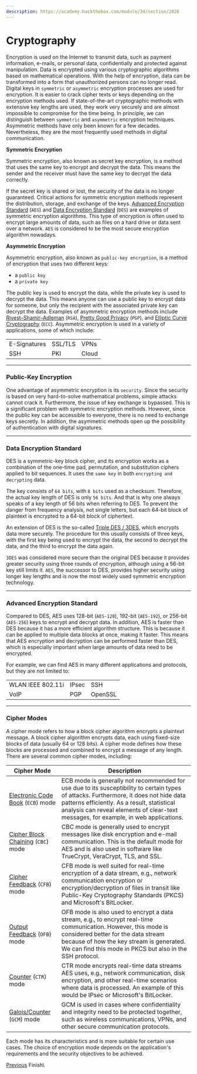 ```yaml
---
description: https://academy.hackthebox.com/module/34/section/2026
---
```


# Cryptography

Encryption is used on the Internet to transmit data, such as payment information, e-mails, or personal data, confidentially and protected against manipulation. Data is encrypted using various cryptographic algorithms based on mathematical operations. With the help of encryption, data can be transformed into a form that unauthorized persons can no longer read. Digital keys in `symmetric` or `asymmetric` encryption processes are used for encryption. It is easier to crack cipher texts or keys depending on the encryption methods used. If state-of-the-art cryptographic methods with extensive key lengths are used, they work very securely and are almost impossible to compromise for the time being. In principle, we can distinguish between `symmetric` and `asymmetric` encryption techniques. Asymmetric methods have only been known for a few decades. Nevertheless, they are the most frequently used methods in digital communication.

**Symmetric Encryption**

Symmetric encryption, also known as secret key encryption, is a method that uses the same key to encrypt and decrypt the data. This means the sender and the receiver must have the same key to decrypt the data correctly.

If the secret key is shared or lost, the security of the data is no longer guaranteed. Critical actions for symmetric encryption methods represent the distribution, storage, and exchange of the keys. [Advanced Encryption Standard](https://en.wikipedia.org/wiki/Advanced\_Encryption\_Standard) (`AES`) and [Data Encryption Standard](https://en.wikipedia.org/wiki/Data\_Encryption\_Standard) (`DES`) are examples of symmetric encryption algorithms. This type of encryption is often used to encrypt large amounts of data, such as files on a hard drive or data sent over a network. `AES` is considered to be the most secure encryption algorithm nowadays.

**Asymmetric Encryption**

Asymmetric encryption, also known as `public-key encryption`, is a method of encryption that uses two different keys:

* a `public key`
* a `private key`

The public key is used to encrypt the data, while the private key is used to decrypt the data. This means anyone can use a public key to encrypt data for someone, but only the recipient with the associated private key can decrypt the data. Examples of asymmetric encryption methods include [Rivest–Shamir–Adleman](https://en.wikipedia.org/wiki/RSA\_\(cryptosystem\)) (`RSA`), [Pretty Good Privacy](https://en.wikipedia.org/wiki/Pretty\_Good\_Privacy) (`PGP`), and [Elliptic Curve Cryptography](https://en.wikipedia.org/wiki/Elliptic-curve\_cryptography) (`ECC`). Asymmetric encryption is used in a variety of applications, some of which include:

|              |         |       |
| ------------ | ------- | ----- |
| E-Signatures | SSL/TLS | VPNs  |
| SSH          | PKI     | Cloud |

***

### Public-Key Encryption

One advantage of asymmetric encryption is its `security`. Since the security is based on very hard-to-solve mathematical problems, simple attacks cannot crack it. Furthermore, the issue of key exchange is bypassed. This is a significant problem with symmetric encryption methods. However, since the public key can be accessible to everyone, there is no need to exchange keys secretly. In addition, the asymmetric methods open up the possibility of authentication with digital signatures.

***

### Data Encryption Standard

DES is a symmetric-key block cipher, and its encryption works as a combination of the one-time pad, permutation, and substitution ciphers applied to bit sequences. It uses the `same key` in both `encrypting and decrypting` data.

The key consists of `64 bits`, with `8 bits` used as a checksum. Therefore, the actual key length of DES is only `56 bits`. And that is why one always speaks of a key length of 56 bits when referring to DES. To prevent the danger from frequency analysis, not single letters, but each 64-bit block of plaintext is encrypted to a 64-bit block of ciphertext.

An extension of DES is the so-called [Triple DES / 3DES](https://en.wikipedia.org/wiki/Triple\_DES), which encrypts data more securely. The procedure for this usually consists of three keys, with the first key being used to encrypt the data, the second to decrypt the data, and the third to encrypt the data again.

`3DES` was considered more secure than the original DES because it provides greater security using three rounds of encryption, although using a 56-bit key still limits it. `AES`, the successor to DES, provides higher security using longer key lengths and is now the most widely used symmetric encryption technology.

***

### Advanced Encryption Standard

Compared to DES, AES uses 128-bit (`AES-128`), 192-bit (`AES-192`), or 256-bit (`AES-256`) keys to encrypt and decrypt data. In addition, AES is faster than DES because it has a more efficient algorithm structure. This is because it can be applied to multiple data blocks at once, making it faster. This means that AES encryption and decryption can be performed faster than DES, which is especially important when large amounts of data need to be encrypted.

For example, we can find AES in many different applications and protocols, but they are not limited to:

|                   |       |         |
| ----------------- | ----- | ------- |
| WLAN IEEE 802.11i | IPsec | SSH     |
| VoIP              | PGP   | OpenSSL |

***

### Cipher Modes

A cipher mode refers to how a block cipher algorithm encrypts a plaintext message. A block cipher algorithm encrypts data, each using fixed-size blocks of data (usually 64 or 128 bits). A cipher mode defines how these blocks are processed and combined to encrypt a message of any length. There are several common cipher modes, including:

| **Cipher Mode**                                                                                                            | **Description**                                                                                                                                                                                                                                                               |
| -------------------------------------------------------------------------------------------------------------------------- | ----------------------------------------------------------------------------------------------------------------------------------------------------------------------------------------------------------------------------------------------------------------------------- |
| [Electronic Code Book](https://en.wikipedia.org/wiki/Block\_cipher\_mode\_of\_operation) (`ECB`) mode                      | ECB mode is generally not recommended for use due to its susceptibility to certain types of attacks. Furthermore, it does not hide data patterns efficiently. As a result, statistical analysis can reveal elements of clear-text messages, for example, in web applications. |
| [Cipher Block Chaining](https://en.wikipedia.org/wiki/Block\_cipher\_mode\_of\_operation#CBC) (`CBC`) mode                 | CBC mode is generally used to encrypt messages like disk encryption and e-mail communication. This is the default mode for AES and is also used in software like TrueCrypt, VeraCrypt, TLS, and SSL.                                                                          |
| [Cipher Feedback](https://en.wikipedia.org/wiki/Block\_cipher\_mode\_of\_operation#Cipher\_feedback\_\(CFB\)) (`CFB`) mode | CFB mode is well suited for real-time encryption of a data stream, e.g., network communication encryption or encryption/decryption of files in transit like Public-Key Cryptography Standards (PKCS) and Microsoft's BitLocker.                                               |
| [Output Feedback](https://en.wikipedia.org/wiki/Block\_cipher\_mode\_of\_operation#OFB) (`OFB`) mode                       | OFB mode is also used to encrypt a data stream, e.g., to encrypt real-time communication. However, this mode is considered better for the data stream because of how the key stream is generated. We can find this mode in PKCS but also in the SSH protocol.                 |
| [Counter](https://en.wikipedia.org/wiki/Block\_cipher\_mode\_of\_operation#CTR) (`CTR`) mode                               | CTR mode encrypts real-time data streams AES uses, e.g., network communication, disk encryption, and other real-time scenarios where data is processed. An example of this would be IPsec or Microsoft's BitLocker.                                                           |
| [Galois/Counter](https://en.wikipedia.org/wiki/Galois/Counter\_Mode) (`GCM`) mode                                          | GCM is used in cases where confidentiality and integrity need to be protected together, such as wireless communications, VPNs, and other secure communication protocols.                                                                                                      |

Each mode has its characteristics and is more suitable for certain use cases. The choice of encryption mode depends on the application's requirements and the security objectives to be achieved.

[ Previous](https://academy.hackthebox.com/module/34/section/1879) Finish\
